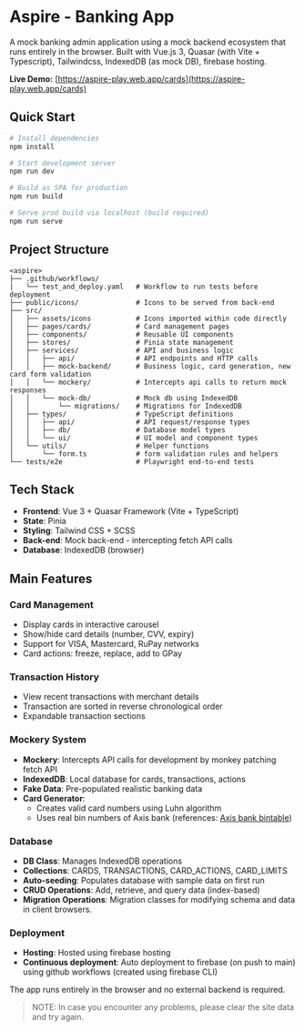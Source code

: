 # Aspire - Banking App

A mock banking admin application using a mock backend ecosystem that runs entirely in the browser. Built with Vue.js 3, Quasar (with Vite + Typescript), Tailwindcss, IndexedDB (as mock DB), firebase hosting.

**Live Demo:** [https://aspire-play.web.app/cards](https://aspire-play.web.app/cards)

## Quick Start

```bash
# Install dependencies
npm install

# Start development server
npm run dev

# Build as SPA for production
npm run build

# Serve prod build via localhost (build required)
npm run serve
```

## Project Structure

```
<aspire>
├── .github/workflows/
|   └── test_and_deploy.yaml   # Workflow to run tests before deployment
├── public/icons/              # Icons to be served from back-end
├── src/
│   ├── assets/icons           # Icons imported within code directly
│   ├── pages/cards/           # Card management pages
│   ├── components/            # Reusable UI components
│   ├── stores/                # Pinia state management
│   ├── services/              # API and business logic
│   │   ├── api/               # API endpoints and HTTP calls
│   │   ├── mock-backend/      # Business logic, card generation, new card form validation
│   │   └── mockery/           # Intercepts api calls to return mock responses
│   │   └── mock-db/           # Mock db using IndexedDB
│   │       └── migrations/    # Migrations for IndexedDB
│   ├── types/                 # TypeScript definitions
│   │   ├── api/               # API request/response types
│   │   ├── db/                # Database model types
│   │   └── ui/                # UI model and component types
│   └── utils/                 # Helper functions
│       └── form.ts            # form validation rules and helpers
└── tests/e2e                  # Playwright end-to-end tests
```

## Tech Stack

- **Frontend**: Vue 3 + Quasar Framework (Vite + TypeScript)
- **State**: Pinia
- **Styling**: Tailwind CSS + SCSS
- **Back-end**: Mock back-end - intercepting fetch API calls
- **Database**: IndexedDB (browser)

## Main Features

### Card Management

- Display cards in interactive carousel
- Show/hide card details (number, CVV, expiry)
- Support for VISA, Mastercard, RuPay networks
- Card actions: freeze, replace, add to GPay

### Transaction History

- View recent transactions with merchant details
- Transaction are sorted in reverse chronological order
- Expandable transaction sections

### Mockery System

- **Mockery**: Intercepts API calls for development by monkey patching fetch API
- **IndexedDB**: Local database for cards, transactions, actions
- **Fake Data**: Pre-populated realistic banking data
- **Card Generator**:
  - Creates valid card numbers using Luhn algorithm
  - Uses real bin numbers of Axis bank (references: [Axis bank bintable](https://bintable.com/issuer/in/AXIS-BANK,-LTD.))

### Database

- **DB Class**: Manages IndexedDB operations
- **Collections**: CARDS, TRANSACTIONS, CARD_ACTIONS, CARD_LIMITS
- **Auto-seeding**: Populates database with sample data on first run
- **CRUD Operations**: Add, retrieve, and query data (index-based)
- **Migration Operations**: Migration classes for modifying schema and data in client browsers.

### Deployment

- **Hosting**: Hosted using firebase hosting
- **Continuous deployment**: Auto deployment to firebase (on push to main) using github workflows (created using firebase CLI)

The app runs entirely in the browser and no external backend is required.

> NOTE: In case you encounter any problems, please clear the site data and try again.
